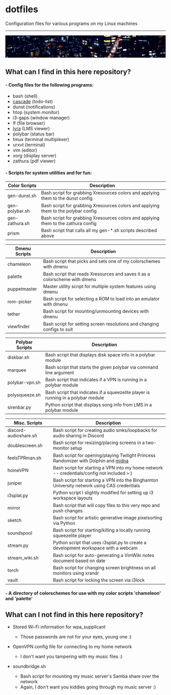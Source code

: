 # dotfiles

Configuration files for various programs on my Linux machines

------------------------------------------------------------------------------

![Window City Sprawl](masthead.jpg)

## What can I find in this here repository?

#### - Config files for the following programs:

- bash (shell)
- [cascade](https://github.com/Nynergy/cascade) (todo-list)
- dunst (notifications)
- htop (system monitor)
- i3-gaps (window manager)
- lf (file browser)
- [lyra](https://github.com/Nynergy/lyra) (LMS viewer)
- polybar (status bar)
- tmux (terminal multiplexer)
- urxvt (terminal)
- vim (editor)
- xorg (display server)
- zathura (pdf viewer)

#### - Scripts for system utilities and for fun:

Color Scripts | Description
--------------|------------
gen-dunst.sh | Bash script for grabbing Xresources colors and applying them to the dunst config
gen-polybar.sh | Bash script for grabbing Xresources colors and applying them to the polybar config
gen-zathura.sh | Bash script for grabbing Xresources colors and applying them to the zathura config
prism | Bash script that calls all my gen-\*.sh scripts described above

Dmenu Scripts | Description
--------------|------------
chameleon | Bash script that picks and sets one of my colorschemes with dmenu
palette | Bash script that reads Xresources and saves it as a colorscheme with dmenu
puppetmaster | Master utility script for multiple system features using dmenu
rom-picker | Bash script for selecting a ROM to load into an emulator with dmenu
tether | Bash script for mounting/unmounting devices with dmenu
viewfinder | Bash script for setting screen resolutions and changing configs to suit

Polybar Scripts | Description
--------------|------------
diskbar.sh | Bash script that displays disk space info in a polybar module
marquee | Bash script that starts the given polybar via command line argument
polybar-vpn.sh | Bash script that indicates if a VPN is running in a polybar module
polysqueeze.sh | Bash script that indicates if a squeezelite player is running in a polybar module
sirenbar.py | Python script that displays song info from LMS in a polybar module

Misc. Scripts | Description
--------------|------------
discord-audioshare.sh | Bash script for creating audio sinks/loopbacks for audio sharing in Discord
doublescreen.sh | Bash script for resizing/placing screens in a two-monitor setup
feelsTPRman.sh | Bash script for opening/playing Twilight Princess Randomizer with Dolphin and [midna](https://github.com/Nynergy/midna)
homeVPN | Bash script for starting a VPN into my home network -- credentials/config not included >:)
juniper | Bash script for starting a VPN into the Binghamton University network using CAS credentials
i3splat.py | Python script I slightly modified for setting up i3 workspace layouts
mirror | Bash script that will copy files to this very repo and push changes
sketch | Bash script for artistic generative image pixelsorting via Python
soundspool | Bash script for starting/killing a locally running squeezelite player
stream.py | Python script that uses i3splat.py to create a development workspace with a webcam
stream\_wiki.sh | Bash script for auto-generating a VimWiki notes document based on date
torch | Bash script for changing screen brightness on all monitors using xrandr
vault | Bash script for locking the screen via i3lock

#### - A directory of colorschemes for use with my color scripts 'chameleon' and 'palette'

## What can I not find in this here repository?

- Stored Wi-Fi information for wpa\_supplicant
  - Those passwords are not for your eyes, young one :)

- OpenVPN config file for connecting to my home network
  - I don't want you tampering with my music files :)

- soundbridge.sh
  - Bash script for mounting my music server's Samba share over the network
  - Again, I don't want you kiddies going through my music server :)
